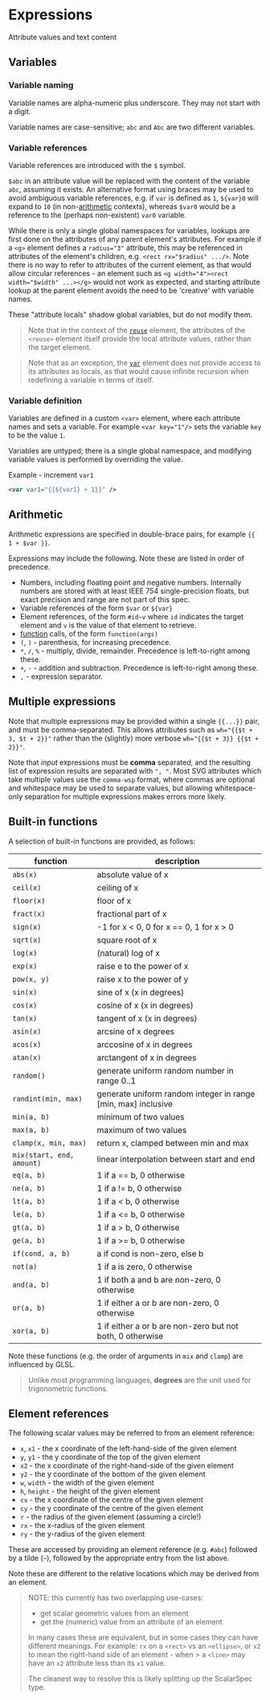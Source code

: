 # Expressions

Attribute values and text content

## Variables

### Variable naming
Variable names are alpha-numeric plus underscore. They may not start with a digit.

Variable names are case-sensitive; `abc` and `Abc` are two different variables.

### Variable references

Variable references are introduced with the `$` symbol.

`$abc` in an attribute value will be replaced with the content of the variable `abc`, assuming it exists.
An alternative format using braces may be used to avoid ambiguous variable references,
e.g. if `var` is defined as `1`, `${var}0` will expand to `10` (in non-[arithmetic](#arithmetic) contexts),
whereas `$var0` would be a reference to the (perhaps non-existent) `var0` variable.

While there is only a single global namespaces for variables, lookups are first done on the attributes of
any parent element's attributes.
For example if a `<g>` element defines a `radius="3"` attribute, this may be referenced in attributes of
the element's children, e.g. `<rect rx="$radius" .../>`.
Note there is no way to refer to attributes of the current element, as that would allow circular references -
an element such as `<g width="4"><rect width="$width" ...></g>` would not work as expected, and starting
attribute lookup at the parent element avoids the need to be 'creative' with variable names.

These "attribute locals" shadow global variables, but do not modify them.

> Note that in the context of the [`reuse`](elements#reuse) element, the attributes of the `<reuse>` element itself provide the local attribute values, rather than the target element.

> Note that as an exception, the [`var`](elements#var) element does not provide access to its attributes as locals, as that would cause infinite recursion when redefining a variable in terms of itself.

### Variable definition

Variables are defined in a custom `<var>` element, where each attribute
names and sets a variable. For example `<var key="1"/>` sets the variable `key` to be the value `1`.

Variables are untyped; there is a single global namespace, and modifying
variable values is performed by overriding the value.

Example - increment `var1`
```xml
<var var1="{{${var1} + 1}}" />
```

## Arithmetic

Arithmetic expressions are specified in double-brace pairs, for example `{{ 1 + $var }}`.

Expressions may include the following. Note these are listed in order of precedence.
* Numbers, including floating point and negative numbers. Internally numbers are stored with at least IEEE 754 single-precision floats, but exact precision and range are not part of this spec.
* Variable references of the form `$var` or `${var}`
* Element references, of the form `#id~v` where `id` indicates the target element and `v` is the value of that element to retrieve.
* [function](#built-in-functions) calls, of the form `function(args)`
* `(`, `)` - parenthesis, for increasing precedence.
* `*`, `/`, `%` - multiply, divide, remainder. Precedence is left-to-right among these.
* `+`, `-` - addition and subtraction. Precedence is left-to-right among these.
* `,` - expression separator.

## Multiple expressions

Note that multiple expressions may be provided within a single `{{...}}` pair, and must be comma-separated.
This allows attributes such as `wh="{{$t + 3, $t + 2}}"` rather than the (slightly) more verbose `wh="{{$t + 3}} {{$t + 2}}"`.

Note that *input* expressions must be **comma** separated, and the resulting list of expression results are separated with `", "`.
Most SVG attributes which take multiple values use the `comma-wsp` format, where commas are optional and whitespace may be used to separate values,
but allowing whitespace-only separation for multiple expressions makes errors more likely.

## Built-in functions

A selection of built-in functions are provided, as follows:

| function | description |
| --- | --- |
| `abs(x)` | absolute value of x |
| `ceil(x)` | ceiling of x |
| `floor(x)` | floor of x |
| `fract(x)` | fractional part of x |
| `sign(x)` | -1 for x < 0, 0 for x == 0, 1 for x > 0 |
| `sqrt(x)` | square root of x |
| `log(x)` | (natural) log of x |
| `exp(x)` | raise e to the power of x |
| `pow(x, y)` | raise x to the power of y |
| `sin(x)` | sine of x (x in degrees) |
| `cos(x)` | cosine of x (x in degrees) |
| `tan(x)` | tangent of x (x in degrees) |
| `asin(x)` | arcsine of x degrees |
| `acos(x)` | arccosine of x in degrees |
| `atan(x)` | arctangent of x in degrees |
| `random()` | generate uniform random number in range 0..1 |
| `randint(min, max)` | generate uniform random integer in range [min, max] inclusive |
| `min(a, b)` | minimum of two values |
| `max(a, b)` | maximum of two values |
| `clamp(x, min, max)` | return x, clamped between min and max |
| `mix(start, end, amount)` | linear interpolation between start and end |
| `eq(a, b)` | 1 if a == b, 0 otherwise |
| `ne(a, b)` | 1 if a != b, 0 otherwise |
| `lt(a, b)` | 1 if a < b, 0 otherwise |
| `le(a, b)` | 1 if a <= b, 0 otherwise |
| `gt(a, b)` | 1 if a > b, 0 otherwise |
| `ge(a, b)` | 1 if a >= b, 0 otherwise |
| `if(cond, a, b)` | a if cond is non-zero, else b |
| `not(a)` | 1 if a is zero, 0 otherwise |
| `and(a, b)` | 1 if both a and b are non-zero, 0 otherwise |
| `or(a, b)` | 1 if either a or b are non-zero, 0 otherwise |
| `xor(a, b)` | 1 if either a or b are non-zero but not both, 0 otherwise |

Note these functions (e.g. the order of arguments in `mix` and `clamp`) are influenced by GLSL.

> Unlike most programming languages, **degrees** are the unit used for trigonometric functions.

## Element references

The following scalar values may be referred to from an element reference:

* `x`, `x1` - the x coordinate of the left-hand-side of the given element
* `y`, `y1` - the y coordinate of the top of the given element
* `x2` - the x coordinate of the right-hand-side of the given element
* `y2` - the y coordinate of the bottom of the given element
* `w`, `width` - the width of the given element
* `h`, `height` - the height of the given element
* `cx` - the x coordinate of the centre of the given element
* `cy` - the y coordinate of the centre of the given element
* `r` - the radius of the given element (assuming a circle!)
* `rx` - the x-radius of the given element
* `ry` - the y-radius of the given element

These are accessed by providing an element reference (e.g. `#abc`) followed by a
tilde (`~`), followed by the appropriate entry from the list above.

Note these are different to the relative locations which may be derived from an element.

> NOTE: this currently has two overlapping use-cases:
>
> * get scalar geometric values from an element
> * get the (numeric) value from an attribute of an element
>
> In many cases these are equivalent, but in some cases they can have different
> meanings. For example: `rx` on a `<rect>` vs an `<ellipse>`, or `x2` to mean
> the right-hand side of an element - when > a `<line>` may have an `x2` attribute
> less than its `x1` value.
>
> The cleanest way to resolve this is likely splitting up the ScalarSpec type.
